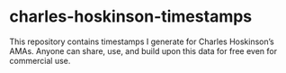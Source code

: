 # charles-hoskinson-timestamps
This repository contains timestamps I generate for Charles Hoskinson’s AMAs. Anyone can share, use, and build upon this data for free even for commercial use.
